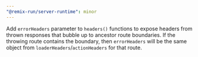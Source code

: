 ```yaml
---
"@remix-run/server-runtime": minor
---
```


Add `errorHeaders` parameter to `headers()` functions to expose headers from thrown responses that bubble up to ancestor route boundaries.  If the throwing route contains the boundary, then `errorHeaders` will be the same object from `loaderHeaders`/`actionHeaders` for that route.
